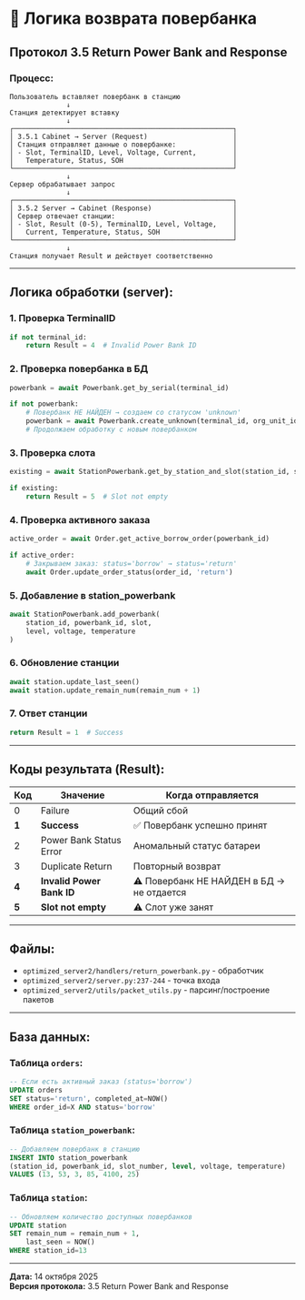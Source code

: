 # 🔄 Логика возврата повербанка

## Протокол 3.5 Return Power Bank and Response

### Процесс:

```
Пользователь вставляет повербанк в станцию
              ↓
Станция детектирует вставку
              ↓
┌──────────────────────────────────────────────────────┐
│ 3.5.1 Cabinet → Server (Request)                     │
│ Станция отправляет данные о повербанке:              │
│ - Slot, TerminalID, Level, Voltage, Current,         │
│   Temperature, Status, SOH                           │
└──────────────────────────────────────────────────────┘
              ↓
Сервер обрабатывает запрос
              ↓
┌──────────────────────────────────────────────────────┐
│ 3.5.2 Server → Cabinet (Response)                    │
│ Сервер отвечает станции:                             │
│ - Slot, Result (0-5), TerminalID, Level, Voltage,    │
│   Current, Temperature, Status, SOH                  │
└──────────────────────────────────────────────────────┘
              ↓
Станция получает Result и действует соответственно
```

---

## Логика обработки (server):

### 1. Проверка TerminalID
```python
if not terminal_id:
    return Result = 4  # Invalid Power Bank ID
```

### 2. Проверка повербанка в БД
```python
powerbank = await Powerbank.get_by_serial(terminal_id)

if not powerbank:
    # Повербанк НЕ НАЙДЕН → создаем со статусом 'unknown'
    powerbank = await Powerbank.create_unknown(terminal_id, org_unit_id)
    # Продолжаем обработку с новым повербанком
```

### 3. Проверка слота
```python
existing = await StationPowerbank.get_by_station_and_slot(station_id, slot)

if existing:
    return Result = 5  # Slot not empty
```

### 4. Проверка активного заказа
```python
active_order = await Order.get_active_borrow_order(powerbank_id)

if active_order:
    # Закрываем заказ: status='borrow' → status='return'
    await Order.update_order_status(order_id, 'return')
```

### 5. Добавление в station_powerbank
```python
await StationPowerbank.add_powerbank(
    station_id, powerbank_id, slot,
    level, voltage, temperature
)
```

### 6. Обновление станции
```python
await station.update_last_seen()
await station.update_remain_num(remain_num + 1)
```

### 7. Ответ станции
```python
return Result = 1  # Success
```

---

## Коды результата (Result):

| Код | Значение | Когда отправляется |
|-----|----------|-------------------|
| 0 | Failure | Общий сбой |
| **1** | **Success** | ✅ Повербанк успешно принят |
| 2 | Power Bank Status Error | Аномальный статус батареи |
| 3 | Duplicate Return | Повторный возврат |
| **4** | **Invalid Power Bank ID** | ⚠️ Повербанк НЕ НАЙДЕН в БД → не отдается |
| **5** | **Slot not empty** | ⚠️ Слот уже занят |

---

## Файлы:

- `optimized_server2/handlers/return_powerbank.py` - обработчик
- `optimized_server2/server.py:237-244` - точка входа
- `optimized_server2/utils/packet_utils.py` - парсинг/построение пакетов

---

## База данных:

### Таблица `orders`:
```sql
-- Если есть активный заказ (status='borrow')
UPDATE orders 
SET status='return', completed_at=NOW() 
WHERE order_id=X AND status='borrow'
```

### Таблица `station_powerbank`:
```sql
-- Добавляем повербанк в станцию
INSERT INTO station_powerbank 
(station_id, powerbank_id, slot_number, level, voltage, temperature)
VALUES (13, 53, 3, 85, 4100, 25)
```

### Таблица `station`:
```sql
-- Обновляем количество доступных повербанков
UPDATE station 
SET remain_num = remain_num + 1,
    last_seen = NOW()
WHERE station_id=13
```

---

**Дата:** 14 октября 2025  
**Версия протокола:** 3.5 Return Power Bank and Response

